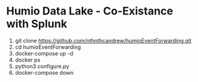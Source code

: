 # Humio Data Lake - Co-Existance with Splunk

1. git clone https://github.com/nthnthcandrew/humioEventForwarding.git
2. cd humioEventForwarding
3. docker-compose up -d
4. docker ps
5. python3 configure.py
6. docker-compose down
